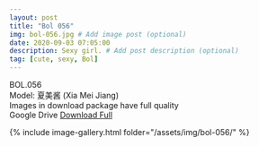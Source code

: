 ```yaml
---
layout: post
title: "Bol 056"
img: bol-056.jpg # Add image post (optional)
date: 2020-09-03 07:05:00
description: Sexy girl. # Add post description (optional)
tag: [cute, sexy, Bol]
---
```

BOL.056  
Model: 夏美酱 (Xia Mei Jiang)                                                       
Images in download package have full quality                    
Google Drive [Download Full](http://gestyy.com/eeosH6)

{% include image-gallery.html folder="/assets/img/bol-056/" %}
